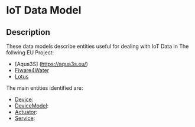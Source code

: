 # IoT Data Model


## Description
These data models describe entities useful for dealing with IoT Data in The follwing EU Project:
- [Aqua3S] (https://aqua3s.eu/)
- [Fiware4Water](https://www.fiware4water.eu/)
- [Lotus](https://www.lotus-india.eu/)

The main entities identified are:

-   [Device](Device/doc/spec.md):
-   [DeviceModel](DeviceModel/doc/spec.md):
-   [Actuator](Actuator/doc/spec.md):
-   [Service](Service/doc/spec.md):